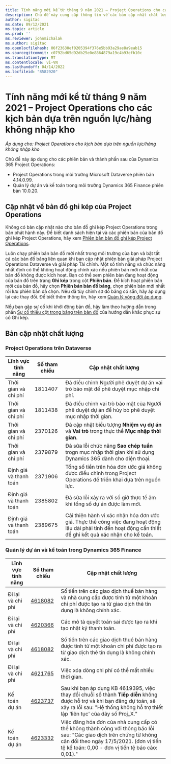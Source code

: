 ```yaml
---
title: Tính năng mới kể từ tháng 9 năm 2021 – Project Operations cho các kịch bản dựa trên nguồn lực/hàng không nhập kho
description: Chủ đề này cung cấp thông tin về các bản cập nhật chất lượng có trong bản phát hành triển khai bản đơn giản Project Operations vào tháng 9 năm 2021 cho các kịch bản dựa trên nguồn lực/hàng không nhập kho.
author: sigitac
ms.date: 09/12/2021
ms.topic: article
ms.prod: ''
ms.reviewer: johnmichalak
ms.author: sigitac
ms.openlocfilehash: 06f23630ef0205394f376e5bb93a29ae8a9eab15
ms.sourcegitcommit: c0792bd65d92db25e0e8864879a19c4b93efb10c
ms.translationtype: MT
ms.contentlocale: vi-VN
ms.lasthandoff: 04/14/2022
ms.locfileid: "8582920"
---
```

# <a name="whats-new-september-2021---project-operations-for-resourcenon-stocked-based-scenarios"></a>Tính năng mới kể từ tháng 9 năm 2021 – Project Operations cho các kịch bản dựa trên nguồn lực/hàng không nhập kho

*Áp dụng cho: Project Operations cho kịch bản dựa trên nguồn lực/hàng không nhập kho*

Chủ đề này áp dụng cho các phiên bản và thành phần sau của Dynamics 365 Project Operations:

   - Project Operations trong môi trường Microsoft Dataverse phiên bản 4.14.0.99.
   - Quản lý dự án và kế toán trong môi trường Dynamics 365 Finance phiên bản 10.0.20.

## <a name="project-operations-dual-write-maps-updates"></a>Cập nhật về bản đồ ghi kép của Project Operations

Không có bản cập nhật nào cho bản đồ ghi kép Project Operations trong bản phát hành này. Để biết danh sách hiện tại và các phiên bản của bản đồ ghi kép Project Operations, hãy xem [Phiên bản bản đồ ghi kép Project Operations](../environment/resource-dual-write-maps.md).

Luôn chạy phiên bản bản đồ mới nhất trong môi trường của bạn và bật tất cả các bản đồ bảng liên quan khi bạn cập nhật phiên bản giải pháp Project Operations Dataverse và giải pháp Tài chính. Một số tính năng và chức năng nhất định có thể không hoạt động chính xác nếu phiên bản mới nhất của bản đồ không được kích hoạt. Bạn có thể xem phiên bản đang hoạt động của bản đồ trên trang **Ghi kép** trong cột **Phiên bản**. Để kích hoạt phiên bản mới của bản đồ, hãy chọn **Phiên bản bản đồ bảng**, chọn phiên bản mới nhất rồi lưu phiên bản đã chọn. Nếu đã tùy chỉnh sơ đồ bảng có sẵn, hãy áp dụng lại các thay đổi. Để biết thêm thông tin, hãy xem [Quản lý vòng đời áp dụng](/dynamics365/fin-ops-core/dev-itpro/data-entities/dual-write/app-lifecycle-management).

Nếu bạn gặp sự cố khi khởi động bản đồ, hãy làm theo hướng dẫn trong phần [Sự cố thiếu cột trong bảng trên bản đồ](/dynamics365/fin-ops-core/dev-itpro/data-entities/dual-write/dual-write-troubleshooting-finops-upgrades#missing-table-columns-issue-on-maps) của hướng dẫn khắc phục sự cố Ghi kép.

## <a name="quality-updates"></a>Bản cập nhật chất lượng

### <a name="project-operations-on-dataverse"></a>Project Operations trên Dataverse

| **Lĩnh vực tính năng** | **Số tham chiếu** | **Cập nhật chất lượng** |
| --- | --- | --- |
| Thời gian và chi phí | 1811407 | Đã điều chỉnh Người phê duyệt dự án vai trò bảo mật để phê duyệt mục nhập chi phí. |
| Thời gian và chi phí | 1811438 | Đã điều chỉnh vai trò bảo mật của Người phê duyệt dự án để hủy bỏ phê duyệt mục nhập thời gian. |
| Thời gian và chi phí | 2370126 | Đã cập nhật biểu tượng **Nhiệm vụ dự án** và **Vai trò** trong thực thể **Mục nhập thời gian**. |
| Thời gian và chi phí | 2379879 | Đã sửa lỗi chức năng **Sao chép tuần** trogn mục nhập thời gian khi sử dụng Dynamics 365 dành cho điện thoại. |
| Định giá và thanh toán | 2371906 | Tổng số tiền trên hóa đơn ước giá không được điều chỉnh trong Project Operations để triển khai dựa trên nguồn lực. |
| Định giá và thanh toán | 2385802 | Đã sửa lỗi xảy ra với số giờ thực tế âm khi tổng số dự án được làm mới. |
| Định giá và thanh toán | 2389675 | Cải thiện hành vi xác nhận hóa đơn ước giá. Thực thể công việc đang hoạt động lâu dài phải tính đến hoạt động cần thiết để ghi kết quả xác nhận cho kế toán. |

### <a name="project-management-and-accounting-in-dynamics-365-finance"></a>Quản lý dự án và kế toán trong Dynamics 365 Finance

| Lĩnh vực tính năng | Số tham chiếu | Cập nhật chất lượng |
| --- | --- | --- |
| Đi lại và chi phí | [4618082](https://fix.lcs.dynamics.com/Issue/Details?kb=4618082&amp;bugId=583101&amp;dbType=3&amp;qc=9c85ac8ca1e5e9cd07fac9e9aa2cb0914724e28b86ad3339dacf7741f554c605) | Số tiền trên các giao dịch thuế bán hàng và nhà cung cấp được tính từ một khoản chi phí được tạo ra từ giao dịch thẻ tín dụng là không chính xác. |
| Đi lại và chi phí | [4620366](https://fix.lcs.dynamics.com/Issue/Details?kb=4620366&amp;bugId=579485&amp;dbType=3&amp;qc=e864789bd95505ea624c537d585bf113c2de60b97c88439d44693dbd85aa8e92) | Các mô tả quyết toán sai được tạo ra khi tạo nhật ký thanh toán. |
| Đi lại và chi phí | [4618082](https://fix.lcs.dynamics.com/Issue/Details?kb=4618082&amp;bugId=583101&amp;dbType=3&amp;qc=9c85ac8ca1e5e9cd07fac9e9aa2cb0914724e28b86ad3339dacf7741f554c605) | Số tiền trên các giao dịch thuế bán hàng được tính từ một khoản chi phí được tạo ra từ giao dịch thẻ tín dụng là không chính xác. |
| Đi lại và chi phí | [4621765](https://fix.lcs.dynamics.com/Issue/Details?kb=4621765&amp;bugId=587306&amp;dbType=3&amp;qc=6fbfad0123d4e95eaf8d5a5a2f6c354577c991b7905c852ab02d1f94e728a876) | Việc xóa dòng chi phí có thể mất nhiều thời gian. |
| Kế toán dự án | [4623737](https://fix.lcs.dynamics.com/Issue/Details?kb=4623737&amp;bugId=598109&amp;dbType=3&amp;qc=4101fc5865201e21815299f2ff11ae46d5d5370510868df86c25ee09a8ca1a0c) | Sau khi bạn áp dụng KB 4619395, việc thay đổi chuỗi số thành **Tiếp diễn** không được hỗ trợ và khi bạn đăng dự toán, sẽ xảy ra lỗi sau: "Hệ thống không hỗ trợ thiết lập 'liên tục' của dãy số Proj_X." |
| Kế toán dự án | [4623332](https://fix.lcs.dynamics.com/Issue/Details?kb=4623332&amp;bugId=586034&amp;dbType=3&amp;qc=2f64bb1977c4a9c9dd2ce9de7e72230b86eca14b6295c5bbfb614ea97ad81caf) | Việc đăng hóa đơn của nhà cung cấp có thể không thành công với thông báo lỗi sau: "Các giao dịch trên chứng từ không cân đối theo ngày 17/5/2021. (đơn vị tiền tệ kế toán: 0,00 - đơn vị tiền tệ báo cáo: 0,01)." |
